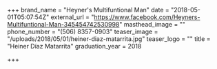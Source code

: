 +++
brand_name = "Heyner's Multifuntional Man"
date = "2018-05-01T05:07:54Z"
external_url = "https://www.facebook.com/Heyners-Multifuntional-Man-345454742530998"
masthead_image = ""
phone_number = "(506) 8357-0903"
teaser_image = "/uploads/2018/05/01/heiner-diaz-matarrita.jpg"
teaser_logo = ""
title = "Heiner Díaz Matarrita"
graduation_year = 2018

+++
